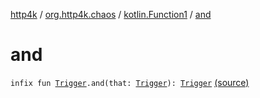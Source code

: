 [http4k](../../index.md) / [org.http4k.chaos](../index.md) / [kotlin.Function1](index.md) / [and](./and.md)

# and

`infix fun `[`Trigger`](../-trigger.md)`.and(that: `[`Trigger`](../-trigger.md)`): `[`Trigger`](../-trigger.md) [(source)](https://github.com/http4k/http4k/blob/master/http4k-testing-chaos/src/main/kotlin/org/http4k/chaos/ChaosTriggers.kt#L36)